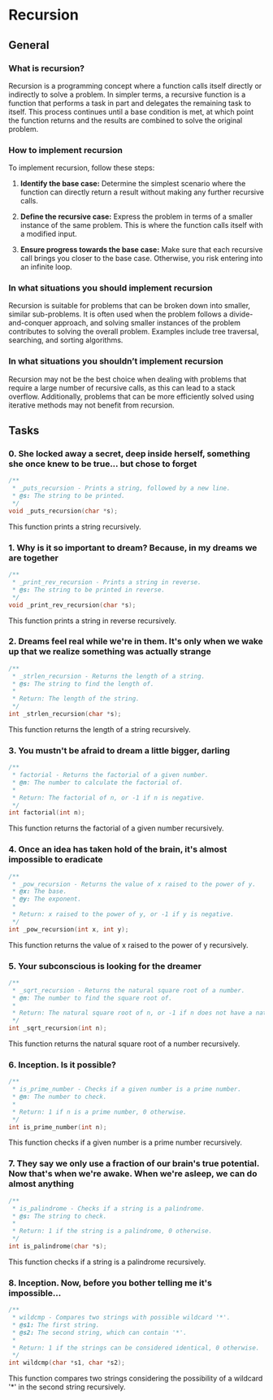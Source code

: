 # Recursion

## General

### What is recursion?
Recursion is a programming concept where a function calls itself directly or indirectly to solve a problem. In simpler terms, a recursive function is a function that performs a task in part and delegates the remaining task to itself. This process continues until a base condition is met, at which point the function returns and the results are combined to solve the original problem.

### How to implement recursion
To implement recursion, follow these steps:

1. **Identify the base case:** Determine the simplest scenario where the function can directly return a result without making any further recursive calls.

2. **Define the recursive case:** Express the problem in terms of a smaller instance of the same problem. This is where the function calls itself with a modified input.

3. **Ensure progress towards the base case:** Make sure that each recursive call brings you closer to the base case. Otherwise, you risk entering into an infinite loop.

### In what situations you should implement recursion
Recursion is suitable for problems that can be broken down into smaller, similar sub-problems. It is often used when the problem follows a divide-and-conquer approach, and solving smaller instances of the problem contributes to solving the overall problem. Examples include tree traversal, searching, and sorting algorithms.

### In what situations you shouldn’t implement recursion
Recursion may not be the best choice when dealing with problems that require a large number of recursive calls, as this can lead to a stack overflow. Additionally, problems that can be more efficiently solved using iterative methods may not benefit from recursion.

## Tasks

### 0. She locked away a secret, deep inside herself, something she once knew to be true... but chose to forget
```c
/**
 * _puts_recursion - Prints a string, followed by a new line.
 * @s: The string to be printed.
 */
void _puts_recursion(char *s);
```

This function prints a string recursively.

### 1. Why is it so important to dream? Because, in my dreams we are together
```c
/**
 * _print_rev_recursion - Prints a string in reverse.
 * @s: The string to be printed in reverse.
 */
void _print_rev_recursion(char *s);
```

This function prints a string in reverse recursively.

### 2. Dreams feel real while we're in them. It's only when we wake up that we realize something was actually strange
```c
/**
 * _strlen_recursion - Returns the length of a string.
 * @s: The string to find the length of.
 *
 * Return: The length of the string.
 */
int _strlen_recursion(char *s);
```

This function returns the length of a string recursively.

### 3. You mustn't be afraid to dream a little bigger, darling
```c
/**
 * factorial - Returns the factorial of a given number.
 * @n: The number to calculate the factorial of.
 *
 * Return: The factorial of n, or -1 if n is negative.
 */
int factorial(int n);
```

This function returns the factorial of a given number recursively.

### 4. Once an idea has taken hold of the brain, it's almost impossible to eradicate
```c
/**
 * _pow_recursion - Returns the value of x raised to the power of y.
 * @x: The base.
 * @y: The exponent.
 *
 * Return: x raised to the power of y, or -1 if y is negative.
 */
int _pow_recursion(int x, int y);
```

This function returns the value of x raised to the power of y recursively.

### 5. Your subconscious is looking for the dreamer
```c
/**
 * _sqrt_recursion - Returns the natural square root of a number.
 * @n: The number to find the square root of.
 *
 * Return: The natural square root of n, or -1 if n does not have a natural square root.
 */
int _sqrt_recursion(int n);
```

This function returns the natural square root of a number recursively.

### 6. Inception. Is it possible?
```c
/**
 * is_prime_number - Checks if a given number is a prime number.
 * @n: The number to check.
 *
 * Return: 1 if n is a prime number, 0 otherwise.
 */
int is_prime_number(int n);
```

This function checks if a given number is a prime number recursively.

### 7. They say we only use a fraction of our brain's true potential. Now that's when we're awake. When we're asleep, we can do almost anything
```c
/**
 * is_palindrome - Checks if a string is a palindrome.
 * @s: The string to check.
 *
 * Return: 1 if the string is a palindrome, 0 otherwise.
 */
int is_palindrome(char *s);
```

This function checks if a string is a palindrome recursively.

### 8. Inception. Now, before you bother telling me it's impossible...
```c
/**
 * wildcmp - Compares two strings with possible wildcard '*'.
 * @s1: The first string.
 * @s2: The second string, which can contain '*'.
 *
 * Return: 1 if the strings can be considered identical, 0 otherwise.
 */
int wildcmp(char *s1, char *s2);
```

This function compares two strings considering the possibility of a wildcard '*' in the second string recursively.